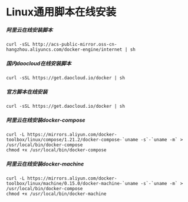 # Linux通用脚本在线安装

##### 阿里云在线安装脚本
```
curl -sSL http://acs-public-mirror.oss-cn-hangzhou.aliyuncs.com/docker-engine/internet | sh
```

##### 国内daocloud在线安装脚本
```
curl -sSL https://get.daocloud.io/docker | sh
```

##### 官方脚本在线安装
```
curl -sSL https://get.daocloud.io/docker | sh
```

##### 阿里云在线安装docker-compose
```
curl -L https://mirrors.aliyun.com/docker-toolbox/linux/compose/1.21.2/docker-compose-`uname -s`-`uname -m` > /usr/local/bin/docker-compose
chmod +x /usr/local/bin/docker-compose
```

##### 阿里云在线安装docker-machine
```
curl -L https://mirrors.aliyun.com/docker-toolbox/linux/machine/0.15.0/docker-machine-`uname -s`-`uname -m` > /usr/local/bin/docker-compose
chmod +x /usr/local/bin/docker-machine
```